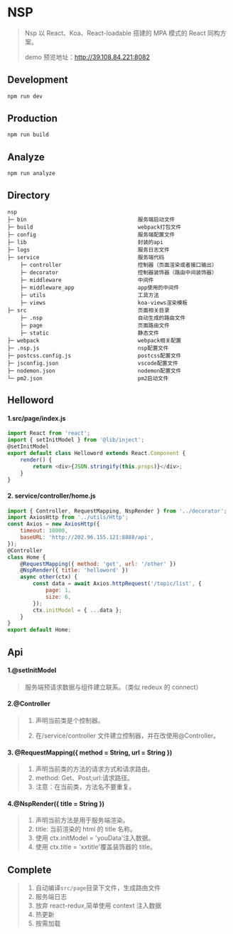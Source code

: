 # NSP

> Nsp 以 React、Koa、React-loadable 搭建的 MPA 模式的 React 同构方案。
>
> demo 预览地址：http://39.108.84.221:8082

## Development

```powershell
npm run dev
```

## Production

```powershell
npm run build
```

## Analyze

```powershell
npm run analyze
```

## Directory

```npm
nsp
├─ bin                                   服务端启动文件
├─ build                                 webpack打包文件
├─ config                                服务端配置文件
├─ lib                                	 封装的api
├─ logs                                	 服务日志文件
├─ service                               服务端代码
    ├─ controller                        控制器（页面渲染或者接口输出）
    ├─ decorator                         控制器装饰器（路由中间装饰器）
    ├─ middleware                        中间件
    ├─ middleware_app                    app使用的中间件
    ├─ utils                             工具方法
    ├─ views                             koa-views渲染模板
├─ src                                   页面相关目录
    ├─ .nsp                              自动生成的路由文件
    ├─ page                              页面路由文件
    ├─ static                            静态文件
├─ webpack                               webpack相关配置
├─ .nsp.js                               nsp配置文件
├─ postcss.config.js                     postcss配置文件
├─ jsconfig.json                         vscode配置文件
├─ nodemon.json                          nodemon配置文件
└─ pm2.json                              pm2启动文件
```

## Helloword

#### 1.src/page/index.js

```js
import React from 'react';
import { setInitModel } from '@lib/inject';
@setInitModel
export default class Helloword extends React.Component {
    render() {
        return <div>{JSON.stringify(this.props)}</div>;
    }
}
```

#### 2. service/controller/home.js

```js
import { Controller, RequestMapping, NspRender } from '../decorator';
import AxiosHttp from '../utils/Http';
const Axios = new AxiosHttp({
    timeout: 10000,
    baseURL: 'http://202.96.155.121:8888/api',
});
@Controller
class Home {
    @RequestMapping({ method: 'get', url: '/other' })
    @NspRender({ title: 'helloword' })
    async other(ctx) {
        const data = await Axios.httpRequest('/topic/list', {
            page: 1,
            size: 6,
        });
        ctx.initModel = { ...data };
    }
}
export default Home;
```

## Api

#### 1.@setInitModel

> 服务端预请求数据与组件建立联系。（类似 redeux 的 connect）

#### 2.@Controller

> 1. 声明当前类是个控制器。
>
> 2. 在/service/controller 文件建立控制器，并在改使用@Controller。

#### 3. @RequestMapping({ method = String, url = String })

> 1. 声明当前类的方法的请求方式和请求路由。
> 2. method: Get、Post;url:请求路径。
> 3. 注意：在当前类，方法名不要重复。

#### 4.@NspRender({ title = String })

> 1. 声明当前方法是用于服务端渲染。
> 2. title: 当前渲染的 html 的 title 名称。
> 3. 使用 ctx.initModel = 'youData'注入数据。
> 4. 使用 ctx.title = 'xxtitle'覆盖装饰器的 title。

## Complete

> 1. 自动编译`src/page`目录下文件，生成路由文件
> 2. 服务端日志
> 3. 放弃 react-redux,简单使用 context 注入数据
> 4. 热更新
> 5. 按需加载
